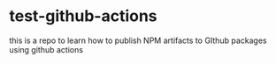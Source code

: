 # test-github-actions
this is a repo to learn how to publish NPM artifacts to GIthub packages using github actions
